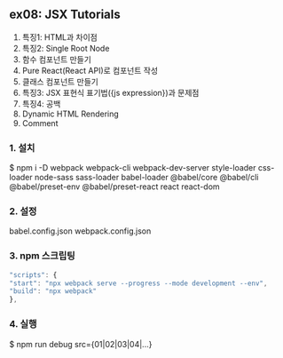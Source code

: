 ## ex08: JSX Tutorials

01. 특징1: HTML과 차이점
02. 특징2: Single Root Node
03. 함수 컴포넌트 만들기
04. Pure React(React API)로 컴포넌트 작성
05. 클래스 컴포넌트 만들기
06. 특징3: JSX 표현식 표기법({js expression})과 문제점
07. 특징4: 공백
08. Dynamic HTML Rendering
09. Comment

### 1. 설치

$ npm i -D webpack webpack-cli webpack-dev-server style-loader css-loader node-sass sass-loader babel-loader @babel/core @babel/cli @babel/preset-env @babel/preset-react react react-dom

### 2. 설정

babel.config.json
webpack.config.json

### 3. npm 스크립팅

```javascript
"scripts": {
"start": "npx webpack serve --progress --mode development --env",
"build": "npx webpack"
},
```

### 4. 실행

$ npm run debug src={01|02|03|04|...}
